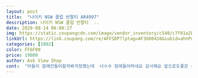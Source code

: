```yaml
---
layout: post 
title:  "나이키 NSW 클럽 반팔티 AR4997" 
description: 나이키 NSW 클럽 반팔티  ..
date: 2020-08-14 06:08:27 
img: https://static.coupangcdn.com/image/vendor_inventory/c540/c7f01a2b230735cda0a798c7e22f4208113f8e4584ed3afffc6b97c55467.jpg 
linkUrl: https://link.coupang.com/re/AFFSDP?lptag=AF3600438&subid=ahnPublicAsk&pageKey=1688435151&itemId=2875567768&vendorItemId=70864721198&traceid=V0-113-793d69bec6b42d5c 
categories: [1002] 
color: FF6F00 
price: 19800 
author: Ask View Shop 
cont:  "아들이 맘에안들어할까봐걱정했는데  너ㅇ수 맘에들어하네요 감사해요 앞으로도좋은 상품준비해주세요<br/>아이가 넘좋아해요 요건 선물용입니다.<br/><br/>정사이즈 아니에요 조금 밑으로 시키는거 추천해용<br/>" 
---
```

